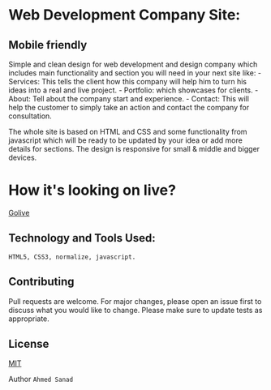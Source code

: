 # Web Development Company Site:
## Mobile friendly

Simple and clean design for web development and design company which includes main functionality and section you will need in your next site
like:
    - Services: This tells the client how this company will help him to turn his ideas into a real and live project.
    - Portfolio: which showcases for clients.
    - About: Tell about the company start and experience.
    - Contact: This will help the customer to simply take an action and contact the company for consultation.

The whole site is based on HTML and CSS and some functionality from javascript which will be ready to be updated by your idea or add more details for sections.
The design is responsive for small & middle and bigger devices.


# How it's looking on live?


[Golive](https://ahmedsanad88.github.io/Web-Development-Company-Site/)



## Technology and Tools Used:

`HTML5,
CSS3,
normalize,
javascript.`


## Contributing
Pull requests are welcome. For major changes, please open an issue first to discuss what you would like to change.
Please make sure to update tests as appropriate.

## License
[MIT](https://choosealicense.com/licenses/mit/)

Author
`Ahmed Sanad`

